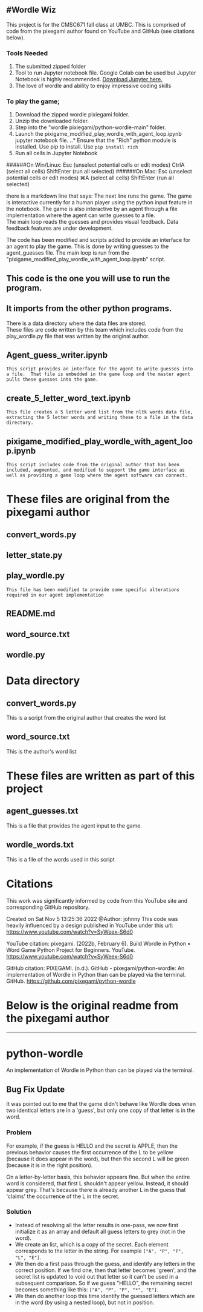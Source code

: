 #Wordle Wiz
---
This project is for the CMSC671 fall class at UMBC.
This is comprised of code from the pixegami author found on YouTube and GitHub (see citations below).

### Tools Needed
1. The submitted zipped folder
2. Tool to run Jupyter notebook file. Google Colab can be used but Jupyter Notebook is highly recommended. [Download Jupyter here.](https://jupyter.org/)
3. The love of wordle and ability to enjoy impressive coding skills


### To play the game;
1. Download the zipped wordle pixiegami folder.
2. Unzip the downloaded folder.
3. Step into the "wordle pixiegami/python-wordle-main" folder. 
4. Launch the pixigame_modified_play_wordle_with_agent_loop.ipynb jupyter notebook file.
..* Ensure that the "Rich" python module is installed. Use pip to install. Use `pip install rich`
5. Run all cells in Jupyter Notebook 

######On Win/Linux:
    Esc (unselect potential cells or edit modes)
    CtrlA (select all cells)
    ShiftEnter (run all selected)
######On Mac:
    Esc (unselect potential cells or edit modes)
    ⌘A (select all cells)
    ShiftEnter (run all selected)

there is a markdown line that says: The next line runs the game.
The game is interactive currently for a human player using the python input feature in the notebook.
The game is also interactive by an agent through a file implementation where the agent can write guesses to a file.  
The main loop reads the guesses and provides visual feedback.  Data feedback features are under development.  

The code has been modified and scripts added to provide an interface for an agent to play the game.
This is done by writing guesses to the agent_guesses file.  The main loop is run from the "pixigame_modified_play_wordle_with_agent_loop.ipynb" script.  

## This code is the one you will use to run the program.
## It imports from the other python programs.

There is a data directory where the data files are stored.  
These files are code written by this team which includes code from the play_wordle.py file that was written by the original author.

## Agent_guess_writer.ipynb
    This script provides an interface for the agent to write guesses into a file.  That file is embedded in the game loop and the master agent pulls these guesses into the game.
    
## create_5_letter_word_text.ipynb
    This file creates a 5 letter word list from the nltk words data file, extracting the 5 letter words and writing these to a file in the data directory.
    
## pixigame_modified_play_wordle_with_agent_loop.ipynb 
    This script includes code from the original author that has been included, augmented, and modified to support the game interface as well as providing a game loop where the agent software can connect.  

# These files are original from the pixegami author

## convert_words.py

## letter_state.py

## play_wordle.py
    This file has been modified to provide some specific alterations required in our agent implementation

## README.md

## word_source.txt

## wordle.py


# Data directory

## convert_words.py  
This is a script from the original author that creates the word list
## word_source.txt  
This is the author's word list

# These files are written as part of this project
## agent_guesses.txt  
This is a file that provides the agent input to the game.   
## wordle_words.txt
This is a file of the words used in this script

# Citations
This work was significantly informed by code from this YouTube site and corresponding GitHub repository.  

Created on Sat Nov 5 13:25:36 2022
@Author: johnny
This code was heavily influenced by a design published in YouTube under 
this url: https://www.youtube.com/watch?v=SyWeex-S6d0

YouTube citation:
pixegami. (2022b, February 6). Build Wordle in Python • Word Game Python Project for Beginners. 
YouTube. https://www.youtube.com/watch?v=SyWeex-S6d0

GitHub citation:
PIXEGAMI. (n.d.). GitHub - pixegami/python-wordle: 
An implementation of Wordle in Python than can be played via the terminal. 
GitHub. https://github.com/pixegami/python-wordle





# Below is the original readme from the pixegami author
----------------------------------------------------------------------------------------------------------
# python-wordle
An implementation of Wordle in Python than can be played via the terminal.

## Bug Fix Update

It was pointed out to me that the game didn't behave like Wordle does when two identical letters
are in a 'guess', but only one copy of that letter is in the word.

### Problem

For example, if the guess is HELLO and the secret is APPLE, then the previous behavior causes
the first occurrence of the L to be yellow (because it does appear in the word), but then the second
L will be green (because it is in the right position).

On a letter-by-letter basis, this behavior appears fine. But when the entire word is considered, that
first L shouldn't appear yellow. Instead, it should appear grey. That's because there is already another
L in the guess that 'claims' the occurrence of the L in the secret.

### Solution

* Instead of resolving all the letter results in one-pass, we now first initialize it as an array and
default all guess letters to grey (not in the word).
* We create an list, which is a copy of the secret. Each element corresponds to the letter in the string. 
For example `["A", "P", "P", "L", "E"]`.
* We then do a first pass through the guess, and identify any letters in the correct position. If we find one,
then that letter becomes 'green', and the secret list is updated to void out that letter so it can't be used
in a subsequent comparison. So if we guess "HELLO", the remaining secret becomes something like this:
`["A", "P", "P", "*", "E"]`.
* We then do another loop this time identify the guessed letters which are in the word (by using a nested loop),
but not in position.
